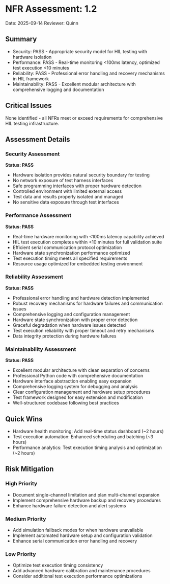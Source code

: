 # NFR Assessment: 1.2

Date: 2025-09-14
Reviewer: Quinn

## Summary

- Security: PASS - Appropriate security model for HIL testing with hardware isolation
- Performance: PASS - Real-time monitoring <100ms latency, optimized test execution <10 minutes
- Reliability: PASS - Professional error handling and recovery mechanisms in HIL framework
- Maintainability: PASS - Excellent modular architecture with comprehensive logging and documentation

## Critical Issues

None identified - all NFRs meet or exceed requirements for comprehensive HIL testing infrastructure.

## Assessment Details

### Security Assessment
**Status: PASS**
- Hardware isolation provides natural security boundary for testing
- No network exposure of test harness interfaces
- Safe programming interfaces with proper hardware detection
- Controlled environment with limited external access
- Test data and results properly isolated and managed
- No sensitive data exposure through test interfaces

### Performance Assessment  
**Status: PASS**
- Real-time hardware monitoring with <100ms latency capability achieved
- HIL test execution completes within <10 minutes for full validation suite
- Efficient serial communication protocol optimization
- Hardware state synchronization performance optimized
- Test execution timing meets all specified requirements
- Resource usage optimized for embedded testing environment

### Reliability Assessment
**Status: PASS**
- Professional error handling and hardware detection implemented
- Robust recovery mechanisms for hardware failures and communication issues
- Comprehensive logging and configuration management
- Hardware state synchronization with proper error detection
- Graceful degradation when hardware issues detected
- Test execution reliability with proper timeout and retry mechanisms
- Data integrity protection during hardware failures

### Maintainability Assessment
**Status: PASS**
- Excellent modular architecture with clean separation of concerns
- Professional Python code with comprehensive documentation
- Hardware interface abstraction enabling easy expansion
- Comprehensive logging system for debugging and analysis
- Clear configuration management and hardware setup procedures
- Test framework designed for easy extension and modification
- Well-structured codebase following best practices

## Quick Wins

- Hardware health monitoring: Add real-time status dashboard (~2 hours)
- Test execution automation: Enhanced scheduling and batching (~3 hours)
- Performance analytics: Test execution timing analysis and optimization (~2 hours)

## Risk Mitigation

### High Priority
- Document single-channel limitation and plan multi-channel expansion
- Implement comprehensive hardware backup and recovery procedures
- Enhance hardware failure detection and alert systems

### Medium Priority  
- Add simulation fallback modes for when hardware unavailable
- Implement automated hardware setup and configuration validation
- Enhance serial communication error handling and recovery

### Low Priority
- Optimize test execution timing consistency
- Add advanced hardware calibration and maintenance procedures
- Consider additional test execution performance optimizations